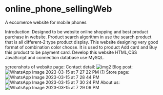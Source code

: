 # online_phone_sellingWeb
A eccomerce website for mobile phones

Introduction:
Designed to be website online shopping and best product purchase in website. Product search algorithm in use
the search product that is all different-2 type product display. This website designing very good format of combination color choose.
It is used to product Add card and Buy this product to be payment card. Develop this website HTML,CSS JavaScript and connection database use MySQL.

screenshots of website page:
Contact detail:
![img2](https://user-images.githubusercontent.com/77019159/225338085-67ee37d8-a1e1-4359-820e-dea5a0b20de5.jpg)
Blog post:
![WhatsApp Image 2023-03-15 at 7 27 22 PM (1)](https://user-images.githubusercontent.com/77019159/225338322-a99b9124-0f4e-492b-ad2e-5a25cbbd7c29.jpeg)
Store page:
![WhatsApp Image 2023-03-15 at 7 28 44 PM](https://user-images.githubusercontent.com/77019159/225341105-61343fa3-68a5-47da-a0ad-b9055e3cff19.jpeg)
![WhatsApp Image 2023-03-15 at 7 30 24 PM](https://user-images.githubusercontent.com/77019159/225338611-b2fc51cc-5b38-4ddd-a2c4-fd3945628fa7.jpeg)
About us:
![WhatsApp Image 2023-03-15 at 7 29 09 PM](https://user-images.githubusercontent.com/77019159/225340874-9438a2da-5f92-42d9-a962-e899277da5ea.jpeg)





